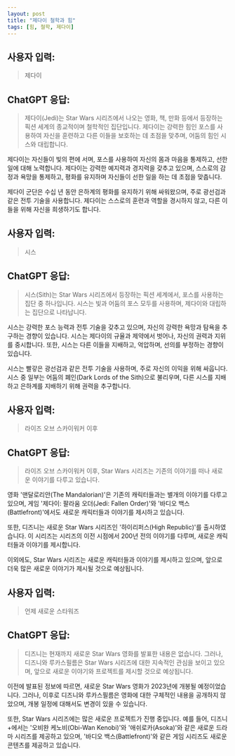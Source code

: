 ```yaml
---
layout: post
title: "제다이 철학과 힘"
tags: [힘, 철학, 제다이]
---
```


## 사용자 입력:
> 제다이

## ChatGPT 응답:
> 제다이(Jedi)는 Star Wars 시리즈에서 나오는 영화, 책, 만화 등에서 등장하는 픽션 세계의 종교적이며 철학적인 집단입니다. 제다이는 강력한 힘인 포스를 사용하여 자신을 훈련하고 다른 이들을 보호하는 데 초점을 맞추며, 어둠의 힘인 시스와 대립합니다.

제다이는 자신들이 빛의 편에 서며, 포스를 사용하여 자신의 몸과 마음을 통제하고, 선한 일에 대해 노력합니다. 제다이는 강력한 예지력과 경지력을 갖추고 있으며, 스스로의 감정과 욕망을 통제하고, 평화를 유지하며 자신들이 선한 일을 하는 데 초점을 맞춥니다. 

제다이 군단은 수십 년 동안 은하계의 평화를 유지하기 위해 싸워왔으며, 주로 광선검과 같은 전투 기술을 사용합니다. 제다이는 스스로의 훈련과 역할을 경시하지 않고, 다른 이들을 위해 자신을 희생하기도 합니다.

## 사용자 입력:
> 시스

## ChatGPT 응답:
> 시스(Sith)는 Star Wars 시리즈에서 등장하는 픽션 세계에서, 포스를 사용하는 집단 중 하나입니다. 시스는 빛과 어둠의 포스 모두를 사용하며, 제다이와 대립하는 집단으로 나타납니다.

시스는 강력한 포스 능력과 전투 기술을 갖추고 있으며, 자신의 강력한 욕망과 탐욕을 추구하는 경향이 있습니다. 시스는 제다이의 규율과 제약에서 벗어나, 자신의 권력과 지위를 중시합니다. 또한, 시스는 다른 이들을 지배하고, 억압하며, 선의를 부정하는 경향이 있습니다.

시스는 빨갛은 광선검과 같은 전투 기술을 사용하며, 주로 자신의 이익을 위해 싸웁니다. 시스 중 일부는 어둠의 폐인(Dark Lords of the Sith)으로 불리우며, 다른 시스를 지배하고 은하계를 지배하기 위해 권력을 추구합니다.

## 사용자 입력:
> 라이즈 오브 스카이워커 이후

## ChatGPT 응답:
> 라이즈 오브 스카이워커 이후, Star Wars 시리즈는 기존의 이야기를 떠나 새로운 이야기를 다루고 있습니다.

영화 '맨달로리안(The Mandalorian)'은 기존의 캐릭터들과는 별개의 이야기를 다루고 있으며, 게임 '제다이: 팔라움 오더(Jedi: Fallen Order)'와 '바디오 백스(Battlefront)'에서도 새로운 캐릭터들과 이야기를 제시하고 있습니다.

또한, 디즈니는 새로운 Star Wars 시리즈인 '하이리퍼스(High Republic)'를 출시하였습니다. 이 시리즈는 시리즈의 이전 시점에서 200년 전의 이야기를 다루며, 새로운 캐릭터들과 이야기를 제시합니다.

이외에도, Star Wars 시리즈는 새로운 캐릭터들과 이야기를 제시하고 있으며, 앞으로 더욱 많은 새로운 이야기가 제시될 것으로 예상됩니다.

## 사용자 입력:
> 언제 새로운 스타워즈

## ChatGPT 응답:
> 디즈니는 현재까지 새로운 Star Wars 영화를 발표한 내용은 없습니다. 그러나, 디즈니와 루카스필름은 Star Wars 시리즈에 대한 지속적인 관심을 보이고 있으며, 앞으로 새로운 이야기와 프로젝트를 제시할 것으로 예상됩니다.

이전에 발표된 정보에 따르면, 새로운 Star Wars 영화가 2023년에 개봉될 예정이었습니다. 그러나, 이후로 디즈니와 루카스필름은 영화에 대한 구체적인 내용을 공개하지 않았으며, 개봉 일정에 대해서도 변경이 있을 수 있습니다.

또한, Star Wars 시리즈에는 많은 새로운 프로젝트가 진행 중입니다. 예를 들어, 디즈니+에서는 '오비완 케노비(Obi-Wan Kenobi)'와 '애쉬로카(Asoka)'와 같은 새로운 드라마 시리즈를 제공하고 있으며, '바디오 백스(Battlefront)'와 같은 게임 시리즈도 새로운 콘텐츠를 제공하고 있습니다.

